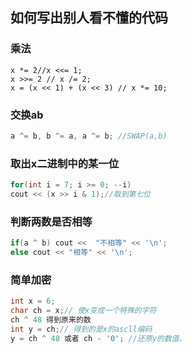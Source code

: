 ## 如何写出别人看不懂的代码
### 乘法
 ```
 x *= 2//x <<= 1;
x >>= 2 // x /= 2;
x = (x << 1) + (x << 3) // x *= 10;
```
### 交换ab
```c++
a ^= b, b ^= a, a ^= b; //SWAP(a,b)
```
### 取出x二进制中的某一位
```c
for(int i = 7; i >= 0; --i)
cout << (x >> i & 1);//取到第七位
```
### 判断两数是否相等
```c
if(a ^ b) cout <<  "不相等" << '\n';
else cout << "相等" << '\n';
```
### 简单加密
```c
int x = 6;
char ch = x;// 使x变成一个特殊的字符
ch ^ 48 得到原来的数
int y = ch;// 得到的是x的ascll编码
y = ch ^ 48 或者 ch - '0'; //还原y的数值。
```

 


<!--stackedit_data:
eyJoaXN0b3J5IjpbMTkzMjQyNjQ1NF19
-->